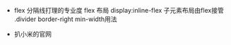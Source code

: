 - flex
    分隔线打理的专业度
    flex 布局
    display:inline-flex 子元素布局由flex接管
    .divider border-right
    min-width用法

- 扒小米的官网
